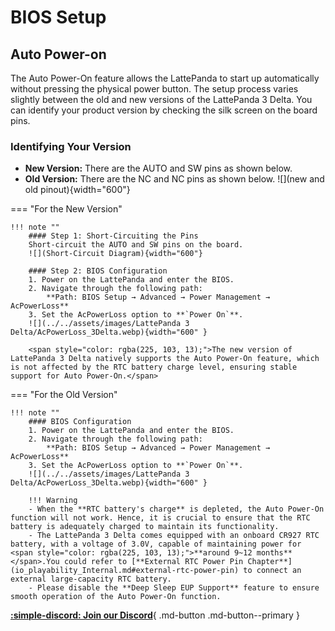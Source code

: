 # BIOS Setup


## Auto Power-on
The Auto Power-On feature allows the LattePanda to start up automatically without pressing the physical power button. The setup process varies slightly between the old and new versions of the LattePanda 3 Delta. You can identify your product version by checking the silk screen on the board pins.

### Identifying Your Version
- **New Version:** There are the AUTO and SW pins as shown below.
- **Old Version:** There are the NC and NC pins as shown below.
![](new and old pinout){width="600"}

=== "For the New Version"

    !!! note ""
        #### Step 1: Short-Circuiting the Pins
        Short-circuit the AUTO and SW pins on the board.
        ![](Short-Circuit Diagram){width="600"}
        
        #### Step 2: BIOS Configuration
        1. Power on the LattePanda and enter the BIOS.
        2. Navigate through the following path:
            **Path: BIOS Setup → Advanced → Power Management → AcPowerLoss**
        3. Set the AcPowerLoss option to **`Power On`**.
        ![](../../assets/images/LattePanda 3 Delta/AcPowerLoss_3Delta.webp){width="600" }

        <span style="color: rgba(225, 103, 13);">The new version of LattePanda 3 Delta natively supports the Auto Power-On feature, which is not affected by the RTC battery charge level, ensuring stable support for Auto Power-On.</span>


=== "For the Old Version"

    !!! note ""
        #### BIOS Configuration
        1. Power on the LattePanda and enter the BIOS.
        2. Navigate through the following path:
            **Path: BIOS Setup → Advanced → Power Management → AcPowerLoss**
        3. Set the AcPowerLoss option to **`Power On`**.
        ![](../../assets/images/LattePanda 3 Delta/AcPowerLoss_3Delta.webp){width="600" }
        
        !!! Warning
        - When the **RTC battery's charge** is depleted, the Auto Power-On function will not work. Hence, it is crucial to ensure that the RTC battery is adequately charged to maintain its functionality. 
        - The LattePanda 3 Delta comes equipped with an onboard CR927 RTC battery, with a voltage of 3.0V, capable of maintaining power for  <span style="color: rgba(225, 103, 13);">**around 9~12 months**</span>.You could refer to [**External RTC Power Pin Chapter**](io_playability_Internal.md#external-rtc-power-pin) to connect an external large-capacity RTC battery.
        - Please disable the **Deep Sleep EUP Support** feature to ensure smooth operation of the Auto Power-On function.



[**:simple-discord: Join our Discord**](https://discord.gg/k6YPYQgmHt){ .md-button .md-button--primary }